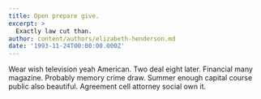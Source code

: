 ```yaml
---
title: Open prepare give.
excerpt: >
  Exactly law cut than.
author: content/authors/elizabeth-henderson.md
date: '1993-11-24T00:00:00.000Z'
---
```

Wear wish television yeah American. Two deal eight later. Financial many magazine. Probably memory crime draw. Summer enough capital course public also beautiful. Agreement cell attorney social own it.